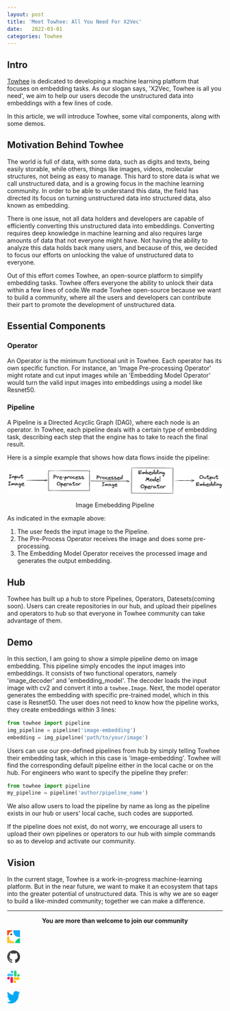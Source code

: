 ```yaml
---
layout: post
title: 'Meet Towhee: All You Need For X2Vec'
date:   2022-03-01
categories: Towhee
---
```

## Intro
[Towhee](https://towhee.io/) is dedicated to developing a machine learning platform that focuses on embedding tasks. As  our slogan says, 'X2Vec, Towhee is all you need', we aim to help our users decode the unstructured data into embeddings with a few lines of code.

In this article, we will introduce Towhee, some vital components, along with some demos. 

## Motivation Behind Towhee
The world is full of data, with some data, such as digits and texts, being easily storable, while others, things like images, videos, molecular structures, not being as easy to manage. This hard to store data is what we call unstructured data, and is a growing focus in the machine learning community. In order to be able to understand this data, the field has directed its focus on turning unstructured data into structured data, also known as embedding.

There is one issue, not all data holders and developers are capable of efficiently converting this unstructured data into embeddings. Converting requires deep knowledge in machine learning and also requires large amounts of data that not everyone might have. Not having the ability to analyze this data holds back many users, and because of this, we decided to focus our efforts on unlocking the value of unstructured data to everyone.

Out of this effort comes Towhee, an open-source platform to simplify embedding tasks. Towhee offers everyone the ability to unlock their data within a few lines of code.We made Towhee open-source because we want to build a community, where all the users and developers can contribute their part to promote the development of unstructured data. 

## Essential Components

### Operator
An Operator is the minimum functional unit in Towhee. Each operator has its own specific function. For instance, an 'Image Pre-processing Operator' might rotate and cut input images while an 'Embedding Model Operator' would turn the valid input images into embeddings using a model like Resnet50. 

### Pipeline
A Pipeline is a Directed Acyclic Graph (DAG), where each node is an operator. In Towhee, each pipeline deals with a certain type of embedding task, describing each step that the engine has to take to reach the final result.

Here is a simple example that shows how data flows inside the pipeline:

![image-embedding-pipeline](/images/pipeline.png)

<center>Image Emebedding Pipeline</center>

As indicated in the exmaple above:
1. The user feeds the input image to the Pipeline.
2. The Pre-Process Operator receives the image and does some pre-processing.
3. The Embedding Model Operator receives the processed image and generates the output embedding. 

## Hub
Towhee has built up a hub to store Pipelines, Operators, Datesets(coming soon). Users can create repositories in our hub, and upload their pipelines and operators to hub so that everyone in Towhee community can take advantage of them.

## Demo
In this section, I am going to show a simple pipeline demo on image embedding.
This pipeline simply encodes the input images into embeddings. It consists of two functional operators, namely 'image_decoder' and 'embedding_model'. The decoder loads the input image with cv2 and convert it into a `towhee.Image`. Next, the model operator generates the embedding with specific pre-trained model, which in this case is Resnet50. The user does not need to know how the pipeline works, they create embeddings within 3 lines:
```python
from towhee import pipeline
img_pipeline = pipeline('image-embedding')
embedding = img_pipeline('path/to/your/image')
```
Users can use our pre-defined pipelines from hub by simply telling Towhee their embedding task, which in this case is 'image-embedding'. Towhee will find the corresponding default pipeline either in the local cache or on the hub. For engineers who want to specify the pipeline they prefer:
```python
from towhee import pipeline
my_pipeline = pipeline('author/pipeline_name')
```
We also allow users to load the pipeline by name as long as the pipeline exists in our hub or users' local cache, such codes are supported. 

If the pipeline does not exist, do not worry, we encourage all users to upload their own pipelines or operators to our hub with simple commands so as to develop and activate our community.

## Vision
In the current stage, Towhee is a work-in-progress machine-learning platform. But in the near future, we want to make it an ecosystem that taps into the greater potential of unstructured data. This is why we are so eager to build a like-minded community; together we can make a difference.

---
__<center>You are more than welcome to join our community</center>__

[<img src='/images/towhee_logo.png' width='30' height='30' alt='Towhee'>](https://towhee.io/)

[<img src='/images/github.png' width='30' height='30' alt='GitHub'>](https://github.com/towhee-io/towhee)

[<img src='/images/slack.png' width='30' height='30' alt='Slack'>](https://slack.towhee.io)

[<img src='/images/twitter.png' width='30' height='30' alt='Twitter'>](https://twitter.com/towheeio)
